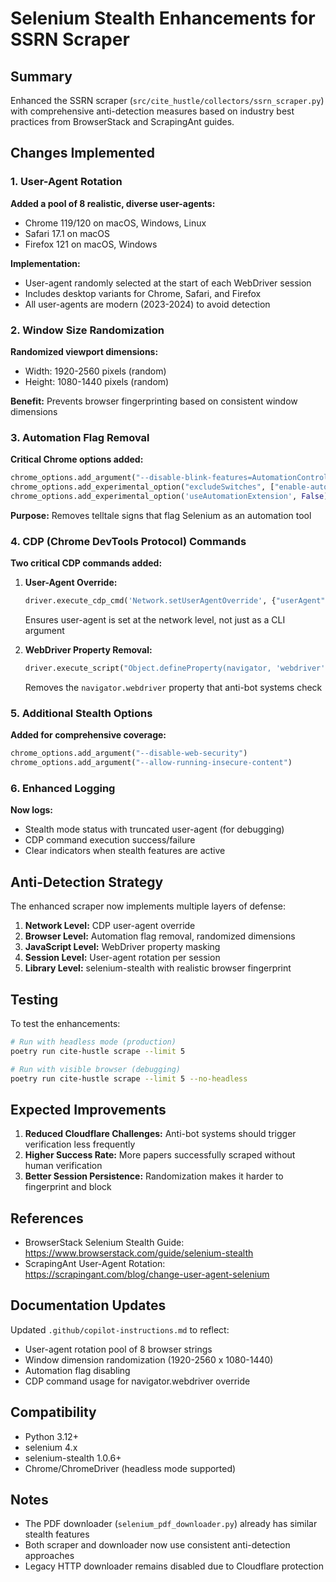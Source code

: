 # Selenium Stealth Enhancements for SSRN Scraper

## Summary

Enhanced the SSRN scraper (`src/cite_hustle/collectors/ssrn_scraper.py`) with comprehensive anti-detection measures based on industry best practices from BrowserStack and ScrapingAnt guides.

## Changes Implemented

### 1. User-Agent Rotation

**Added a pool of 8 realistic, diverse user-agents:**

- Chrome 119/120 on macOS, Windows, Linux
- Safari 17.1 on macOS
- Firefox 121 on macOS, Windows

**Implementation:**

- User-agent randomly selected at the start of each WebDriver session
- Includes desktop variants for Chrome, Safari, and Firefox
- All user-agents are modern (2023-2024) to avoid detection

### 2. Window Size Randomization

**Randomized viewport dimensions:**

- Width: 1920-2560 pixels (random)
- Height: 1080-1440 pixels (random)

**Benefit:** Prevents browser fingerprinting based on consistent window dimensions

### 3. Automation Flag Removal

**Critical Chrome options added:**

```python
chrome_options.add_argument("--disable-blink-features=AutomationControlled")
chrome_options.add_experimental_option("excludeSwitches", ["enable-automation"])
chrome_options.add_experimental_option('useAutomationExtension', False)
```

**Purpose:** Removes telltale signs that flag Selenium as an automation tool

### 4. CDP (Chrome DevTools Protocol) Commands

**Two critical CDP commands added:**

1. **User-Agent Override:**

   ```python
   driver.execute_cdp_cmd('Network.setUserAgentOverride', {"userAgent": user_agent})
   ```

   Ensures user-agent is set at the network level, not just as a CLI argument

2. **WebDriver Property Removal:**
   ```python
   driver.execute_script("Object.defineProperty(navigator, 'webdriver', {get: () => undefined})")
   ```
   Removes the `navigator.webdriver` property that anti-bot systems check

### 5. Additional Stealth Options

**Added for comprehensive coverage:**

```python
chrome_options.add_argument("--disable-web-security")
chrome_options.add_argument("--allow-running-insecure-content")
```

### 6. Enhanced Logging

**Now logs:**

- Stealth mode status with truncated user-agent (for debugging)
- CDP command execution success/failure
- Clear indicators when stealth features are active

## Anti-Detection Strategy

The enhanced scraper now implements multiple layers of defense:

1. **Network Level:** CDP user-agent override
2. **Browser Level:** Automation flag removal, randomized dimensions
3. **JavaScript Level:** WebDriver property masking
4. **Session Level:** User-agent rotation per session
5. **Library Level:** selenium-stealth with realistic browser fingerprint

## Testing

To test the enhancements:

```bash
# Run with headless mode (production)
poetry run cite-hustle scrape --limit 5

# Run with visible browser (debugging)
poetry run cite-hustle scrape --limit 5 --no-headless
```

## Expected Improvements

1. **Reduced Cloudflare Challenges:** Anti-bot systems should trigger verification less frequently
2. **Higher Success Rate:** More papers successfully scraped without human verification
3. **Better Session Persistence:** Randomization makes it harder to fingerprint and block

## References

- BrowserStack Selenium Stealth Guide: https://www.browserstack.com/guide/selenium-stealth
- ScrapingAnt User-Agent Rotation: https://scrapingant.com/blog/change-user-agent-selenium

## Documentation Updates

Updated `.github/copilot-instructions.md` to reflect:

- User-agent rotation pool of 8 browser strings
- Window dimension randomization (1920-2560 x 1080-1440)
- Automation flag disabling
- CDP command usage for navigator.webdriver override

## Compatibility

- Python 3.12+
- selenium 4.x
- selenium-stealth 1.0.6+
- Chrome/ChromeDriver (headless mode supported)

## Notes

- The PDF downloader (`selenium_pdf_downloader.py`) already has similar stealth features
- Both scraper and downloader now use consistent anti-detection approaches
- Legacy HTTP downloader remains disabled due to Cloudflare protection
